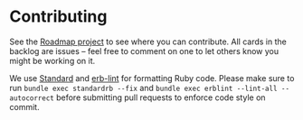 # Contributing

See the [Roadmap project](https://github.com/joemasilotti/railsdevs.com/projects/2) to see where you can contribute. All cards in the backlog are issues – feel free to comment on one to let others know you might be working on it.

We use [Standard](https://github.com/testdouble/standard) and [erb-lint](https://github.com/Shopify/erb-lint) for formatting Ruby code. Please make sure to run `bundle exec standardrb --fix` and `bundle exec erblint --lint-all --autocorrect` before submitting pull requests to enforce code style on commit.

